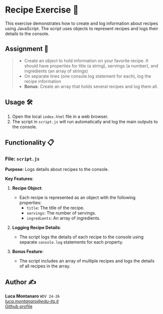 # Recipe Exercise 🍳

This exercise demonstrates how to create and log information about recipes using JavaScript. The script uses objects to represent recipes and logs their details to the console.

## Assignment 📝

> - Create an object to hold information on your favorite recipe. It should have properties for title (a string), servings (a number), and ingredients (an array of strings)
> - On separate lines (one console.log statement for each), log the recipe information
> - **Bonus**: Create an array that holds several recipes and log them all.

## Usage 🛠️

1. Open the local `index.html` file in a web browser.
2. The script in `script.js` will run automatically and log the main outputs to the console.

## Functionality 📋

### File: `script.js`

**Purpose**: Logs details about recipes to the console.

**Key Features**:
1. **Recipe Object**:
   - Each recipe is represented as an object with the following properties:
     - `title`: The title of the recipe.
     - `servings`: The number of servings.
     - `ingredients`: An array of ingredients.

2. **Logging Recipe Details**:
   - The script logs the details of each recipe to the console using separate `console.log` statements for each property.

3. **Bonus Feature**:
   - The script includes an array of multiple recipes and logs the details of all recipes in the array.

## Author ✍️

**Luca Montanaro** `WDV 24-26`  
*luca.montanaro@edu-its.it*  
[Github profile](https://github.com/LucaM0nt)